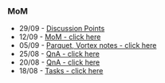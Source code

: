 ### MoM
* 29/09 - [Discussion Points](29-09-25.pdf)
* 12/09 - [MoM - click here](12-09-25.md)
* 05/09 - [Parquet, Vortex notes - click here](05-09-25.md)
* 25/08 - [QnA - click here](25-08-25.md)
* 20/08 - [QnA - click here](20-08-25.md)
* 18/08 - [Tasks - click here](18-08-25.md)
